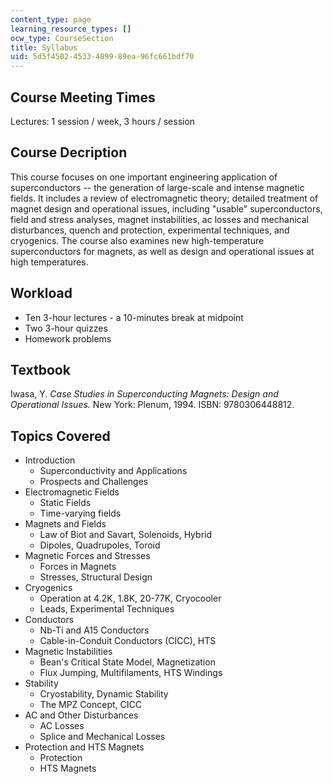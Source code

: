 ```yaml
---
content_type: page
learning_resource_types: []
ocw_type: CourseSection
title: Syllabus
uid: 5d5f4502-4533-4899-89ea-96fc661bdf70
---
```


Course Meeting Times
--------------------

Lectures: 1 session / week, 3 hours / session

Course Decription
-----------------

This course focuses on one important engineering application of superconductors -- the generation of large-scale and intense magnetic fields. It includes a review of electromagnetic theory; detailed treatment of magnet design and operational issues, including "usable" superconductors, field and stress analyses, magnet instabilities, ac losses and mechanical disturbances, quench and protection, experimental techniques, and cryogenics. The course also examines new high-temperature superconductors for magnets, as well as design and operational issues at high temperatures.

Workload
--------

*   Ten 3-hour lectures - a 10-minutes break at midpoint
*   Two 3-hour quizzes
*   Homework problems

Textbook
--------

Iwasa, Y. _Case Studies in Superconducting Magnets: Design and Operational Issues._ New York: Plenum, 1994. ISBN: 9780306448812.

Topics Covered
--------------

*   Introduction
    *   Superconductivity and Applications
    *   Prospects and Challenges
*   Electromagnetic Fields
    *   Static Fields
    *   Time-varying fields
*   Magnets and Fields
    *   Law of Biot and Savart, Solenoids, Hybrid
    *   Dipoles, Quadrupoles, Toroid
*   Magnetic Forces and Stresses
    *   Forces in Magnets
    *   Stresses, Structural Design
*   Cryogenics
    *   Operation at 4.2K, 1.8K, 20-77K, Cryocooler
    *   Leads, Experimental Techniques
*   Conductors
    *   Nb-Ti and A15 Conductors
    *   Cable-in-Conduit Conductors (CICC), HTS
*   Magnetic Instabilities
    *   Bean's Critical State Model, Magnetization
    *   Flux Jumping, Multifilaments, HTS Windings
*   Stability
    *   Cryostability, Dynamic Stability
    *   The MPZ Concept, CICC
*   AC and Other Disturbances
    *   AC Losses
    *   Splice and Mechanical Losses
*   Protection and HTS Magnets
    *   Protection
    *   HTS Magnets